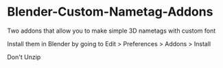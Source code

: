 # Blender-Custom-Nametag-Addons

Two addons that allow you to make simple 3D nametags with custom font

Install them in Blender by going to Edit > Preferences > Addons > Install

Don't Unzip
